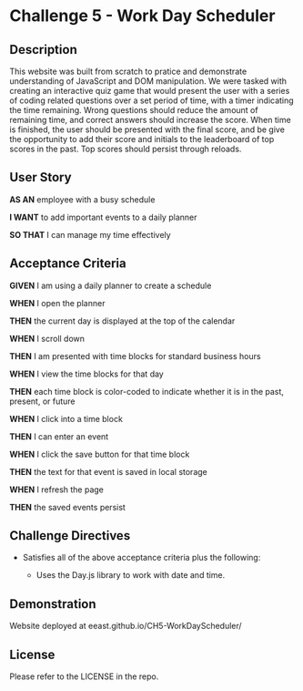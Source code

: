 # Challenge 5 - Work Day Scheduler

## Description

This website was built from scratch to pratice and demonstrate understanding of JavaScript and DOM manipulation. We were tasked with creating an interactive quiz game that would present the user with a series of coding related questions over a set period of time, with a timer indicating the time remaining. Wrong questions should reduce the amount of remaining time, and correct answers should increase the score. When time is finished, the user should be presented with the final score, and be give the opportunity to add their score and initials to the leaderboard of top scores in the past. Top scores should persist through reloads.

## User Story

**AS AN** employee with a busy schedule

**I WANT** to add important events to a daily planner

**SO THAT** I can manage my time effectively

## Acceptance Criteria

**GIVEN** I am using a daily planner to create a schedule

**WHEN** I open the planner

**THEN** the current day is displayed at the top of the calendar

**WHEN** I scroll down

**THEN** I am presented with time blocks for standard business hours

**WHEN** I view the time blocks for that day

**THEN** each time block is color-coded to indicate whether it is in the past, present, or future

**WHEN** I click into a time block

**THEN** I can enter an event

**WHEN** I click the save button for that time block

**THEN** the text for that event is saved in local storage

**WHEN** I refresh the page

**THEN** the saved events persist

## Challenge Directives

* Satisfies all of the above acceptance criteria plus the following:

  * Uses the Day.js library to work with date and time.

## Demonstration

Website deployed at eeast.github.io/CH5-WorkDayScheduler/

## License

Please refer to the LICENSE in the repo.
